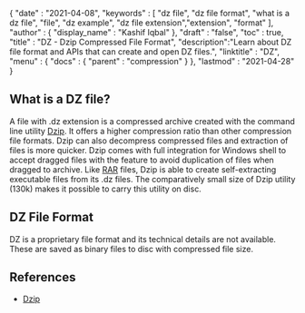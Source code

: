 {
  "date" : "2021-04-08",
  "keywords" : [ "dz file", "dz file format", "what is a dz file", "file", "dz example", "dz file extension","extension", "format" ],
  "author" : {
    "display_name" : "Kashif Iqbal"
  },
  "draft" : "false",
  "toc" : true,
  "title" : "DZ - Dzip Compressed File Format",
  "description":"Learn about DZ file format and APIs that can create and open DZ files.",
  "linktitle" : "DZ",
  "menu" : {
    "docs" : {
      "parent" : "compression"
    }
  },
  "lastmod" : "2021-04-28"
}

## What is a DZ file?

A file with .dz extension is a compressed archive created with the command line utility [Dzip](https://speeddemosarchive.com/dzip/). It offers a higher compression ratio than other compression file formats. Dzip can also decompress compressed files and extraction of files is more quicker. Dzip comes with full integration for Windows shell to accept dragged files with the feature to avoid duplication of files when dragged to archive. Like [RAR](/compression/rar/) files, Dzip is able to create self-extracting executable files from its .dz files. The comparatively small size of Dzip utility (130k) makes it possible to carry this utility on disc.

## DZ File Format

DZ is a proprietary file format and its technical details are not available. These are saved as binary files to disc with compressed file size.

## References

* [Dzip](https://speeddemosarchive.com/dzip/)
